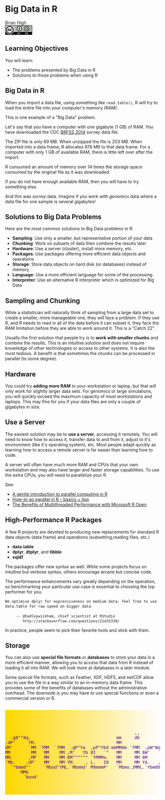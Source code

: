 # Big Data in R
Brian High  
![CC BY-SA 4.0](../images/cc_by-sa_4.png)  



## Learning Objectives

You will learn:

* The problems presented by Big Data in R
* Solutions to those problems when using R
 
## Big Data in R

When you import a data file, using something like `read.table()`, R will try 
to load the entire file into your computer's memory (RAM). 

This is one example of a "Big Data" problem.

Let's say that you have a computer with one gigabyte (1 GB) of RAM. You 
have downloaded the CDC [BRFSS 2014](http://www.cdc.gov/brfss/annual_data/annual_2014.html) 
survey data file.

The ZIP file is only 69 MB. When unzipped the file is 203 MB. When imported
into a data frame, R allocates 976 MB to that data frame. For a computer with 
only 1 GB of available RAM, there is little left over after the import.

R consumed an amount of memory over 14 times the storage space consumed by the
original file as it was downloaded.

If you do not have enough available RAM, then you will have to try something 
else.

And this was _survey_ data. Imagine if you work with _genomics_ data where a 
data file for one sample is several gigabytes!

## Solutions to Big Data Problems

Here are the most common solutions to Big Data problems in R:

* **Sampling**: Use only a smaller, but representative portion of your data
* **Chunking**: Work on subsets of data then combine the results later
* **Hardware**: Use a server (cluster), install more memory, etc.
* **Packages**: Use packages offering more efficient data objects and operations
* **Storage**: Store data objects on hard disk (or databases) instead of memory
* **Language**: Use a more efficient language for some of the processing
* **Interpreter**: Use an alternative R interpreter which is optimized for Big Data

## Sampling and Chunking

While a statistician will naturally think of sampling from a large data set to
create a smaller, more manageable one, they will face a problem. If they use 
R, and R needs to read in all of the data before it can subset it, they face 
the RAM limitation before they are able to work around it. This is a "Catch 22".

Usually the first solution that people try is to **work with smaller chunks** and
combine the results. This is an intuitive solution and does not require knowledge
of other technologies or access to other systems. It is also the most tedious. A 
benefit is that sometimes the chunks can be processed in parallel (to some degree).

## Hardware

You could try **adding more RAM** to your workstation or laptop, but that will only
work for slightly larger data sets. For genomics or large simulations, you will
quickly exceed the maximum capacity of most workstations and laptops. This may 
fine for you if your data files are only a couple of gigabytes in size.

## Use a Server

The easiest solution may be to **use a server**, accessing it remotely. You will 
need to know how to access it, transfer data to and from it, adjust to it's 
environment (like it's operating system), etc. Most people adapt quickly as
learning how to access a remote server is far easier than learning how to code.

A server will often have much more RAM and CPUs that your own workstation and 
may also have larger and faster storage capabilities. To use the extra CPUs, 
you will need to parallelize your R.

See:

* [A gentle introduction to parallel computing in R](http://www.win-vector.com/blog/2016/01/parallel-computing-in-r/)
* [How-to go parallel in R – basics + tips](https://www.r-bloggers.com/how-to-go-parallel-in-r-basics-tips/)
* [The Benefits of Multithreaded Performance with Microsoft R Open ](https://mran.microsoft.com/documents/rro/multithread/)

## High-Performance R Packages

A few R projects are devoted to producing new replacements for standard R 
data objects (data frame) and operations (subsetting,reading files, etc.)

* **data.table**
* **dplyr**, **dtplyr**, and **tibble**
* **sqldf**

The packages offer new syntax as well. While some projects focus on intuitive
but verbose syntax, others encourage arcane but concise code.

The performance enhancements vary greatly depending on the operation, so 
benchmarking your particular use case is essential to choosing the top performer 
for you.

```
We optimise dplyr for expressiveness on medium data; feel free to use 
data.table for raw speed on bigger data

     -- @hadleywickham, chief scientist at RStudio
        http://stackoverflow.com/questions/21435339/
```

In practice, people seem to pick their favorite tools and stick with them.

## Storage

You can also use **special file formats** or **databases** to store your data in 
a more efficient manner, allowing you to access that data from R instead of 
loading it all into RAM. We will look more at databases in a later module.

Some special file formats, such as Feather, XDF, HDF5, and netCDF allow you to 
use the file in a way similar to an in-memory data frame. This provides some of 
the benefits of databases without the administrative overhead. The downside is 
you may have to use special functions or even a commercial version or R.

## 


<pre style="color: indigo; background: linear-gradient(to right, gold, rgba(255,0,0,0)); padding-top: 50px; padding-bottom: 50px;">
                                                                                        
                                                  ,,                                    
  .g8""8q.                                 mm     db                           ,M"""b.  
.dP'    `YM.                               MM                                  89'  `Mg 
dM'      `MM `7MM  `7MM  .gP"Ya  ,pP"Ybd mmMMmm `7MM  ,pW"Wq.`7MMpMMMb.  ,pP"Ybd    ,M9 
MM        MM   MM    MM ,M'   Yb 8I   `"   MM     MM 6W'   `Wb MM    MM  8I   `" mMMY'  
MM.      ,MP   MM    MM 8M"""""" `YMMMa.   MM     MM 8M     M8 MM    MM  `YMMMa. MM     
`Mb.    ,dP'   MM    MM YM.    , L.   I8   MM     MM YA.   ,A9 MM    MM  L.   I8 ,,     
  `"bmmd"'     `Mbod"YML.`Mbmmd' M9mmmP'   `Mbmo.JMML.`Ybmd9'.JMML  JMML.M9mmmP' db     
      MMb                                                                               
       `bood'
</pre>
<!-- http://patorjk.com/software/taag/#p=display&f=Georgia11&t=Questions%3F%0A -->
